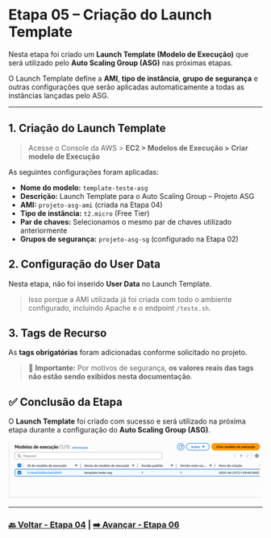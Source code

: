 # Etapa 05 – Criação do Launch Template

Nesta etapa foi criado um **Launch Template (Modelo de Execução)** que será utilizado pelo **Auto Scaling Group (ASG)** nas próximas etapas.

O Launch Template define a **AMI**, **tipo de instância**, **grupo de segurança** e outras configurações que serão aplicadas automaticamente a todas as instâncias lançadas pelo ASG.

---

## 1. Criação do Launch Template

>Acesse o Console da AWS > **EC2 > Modelos de Execução > Criar modelo de Execução**

As seguintes configurações foram aplicadas:

- **Nome do modelo:** `template-teste-asg`
- **Descrição:** Launch Template para o Auto Scaling Group – Projeto ASG
- **AMI:** `projeto-asg-ami` (criada na Etapa 04)
- **Tipo de instância:** `t2.micro` (Free Tier)
- **Par de chaves:** Selecionamos o mesmo par de chaves utilizado anteriormente
- **Grupos de segurança:** `projeto-asg-sg` (configurado na Etapa 02)

## 2. Configuração do User Data

Nesta etapa, não foi inserido **User Data** no Launch Template.

>Isso porque a AMI utilizada já foi criada com todo o ambiente configurado, incluindo Apache e o endpoint `/teste.sh`.

## 3. Tags de Recurso

As **tags obrigatórias** foram adicionadas conforme solicitado no projeto.

> 🔐 **Importante:** Por motivos de segurança, **os valores reais das tags não estão sendo exibidos nesta documentação**.

## ✅ Conclusão da Etapa

O **Launch Template** foi criado com sucesso e será utilizado na próxima etapa durante a configuração do **Auto Scaling Group (ASG)**.

![Print da Tela de criação do Launch Template](img/05-etapa5-launch-template.png)

---

### **[🔙 Voltar - Etapa 04](etapa-04-criacao-ami.md) | [➡️ Avançar - Etapa 06](etapa-06-clb.md)**
